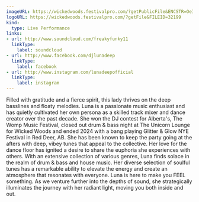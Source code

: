 ```yaml
---
imageURL: https://wickedwoods.festivalpro.com/?getPublicFile&ENCSTR=OeIeqsztbDrMqzdtURou
logoURL: https://wickedwoods.festivalpro.com/?getFile&FILEID=32199
kind:
  type: Live Performance
links:
- url: http://www.soundcloud.com/freakyfunky11
  linkType:
    label: soundcloud
- url: http://www.facebook.com/djlunadeep
  linkType:
    label: facebook
- url: http://www.instagram.com/lunadeepofficial
  linkType:
    label: instagram
---
```

Filled with gratitude and a fierce spirit, this lady thrives on the deep basslines and floaty melodies. Luna is a passionate music enthusiast and has quietly cultivated her own persona as a skilled track mixer and dance creator over the past decade. She won the DJ contest for Alberta's, The Womp Music Festival, closed out drum & bass night at The Unicorn Lounge for Wicked Woods and ended 2024 with a bang playing Glitter & Glow NYE Festival in Red Deer, AB. She has been known to keep the party going at the afters with deep, vibey tunes that appeal to the collective. Her love for the dance floor has ignited a desire to share the euphoria she experiences with others. With an extensive collection of various genres, Luna finds solace in the realm of drum & bass and house music. Her diverse selection of soulful tunes has a remarkable ability to elevate the energy and create an atmosphere that resonates with everyone. Luna is here to make you FEEL something. As we venture further into the depths of sound, she strategically illuminates the journey with her radiant light, moving you both inside and out. 
